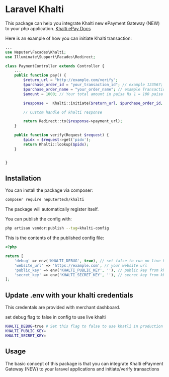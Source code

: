 # Laravel Khalti 

This package can help you integrate Khalti new ePayment Gateway (NEW) to your php application.
[Khalti ePay Docs](https://docs.khalti.com/khalti-epayment/)

Here is an example of how you can initiate Khalti transaction:

```php
...
use Neputer\Facades\Khalti;
use Illuminate\Support\Facades\Redirect;

class PaymentController extends Controller {
    ...
    public function pay() {
        $return_url = "http://example.com/verify";
        $purchase_order_id = "your_transaction_id"; // example 123567;
        $purchase_order_name = "your_order_name"; // example Transaction: 1234,
        $amount = 1000; // Your total amount in paisa Rs 1 = 100 paisa

        $response =  Khalti::initiate($return_url, $purchase_order_id, $purchase_order_name,  $amount);

        // Custom handle of khalti response

        return Redirect::to($response->payment_url);
    }

    public function verify(Request $request) {
        $pidx = $request->get('pidx');
        return Khalti::lookup($pidx);
    }


}
```

## Installation

You can install the package via composer:

```bash
composer require neputertech/khalti
```

The package will automatically register itself.

You can publish the config with:

```bash
php artisan vendor:publish --tag=khalti-config
```


This is the contents of the published config file:
```php
<?php

return [
    'debug' => env('KHALTI_DEBUG', true), // set false to run on live khalti url
    'website_url' => 'https://example.com', // your website url
    'public_key' => env('KHALTI_PUBLIC_KEY', ''), // public key from khalti
    'secret_key' => env('KHALTI_SECRET_KEY', ''), // secret key from khalti
];
```

## Update .env with your khalti credentials
This credentals are provided with merchant dashboard. 

set debug flag to false in config to use live khalti 

```bash
KHALTI_DEBUG=true # Set this flag to false to use khatli in production
KHALTI_PUBLIC_KEY=
KHALTI_SECRET_KEY=
```



## Usage

The basic concept of this package is that you can integrate Khalti ePayment Gateway (NEW) to your laravel applications and initiate/verify transactions 
